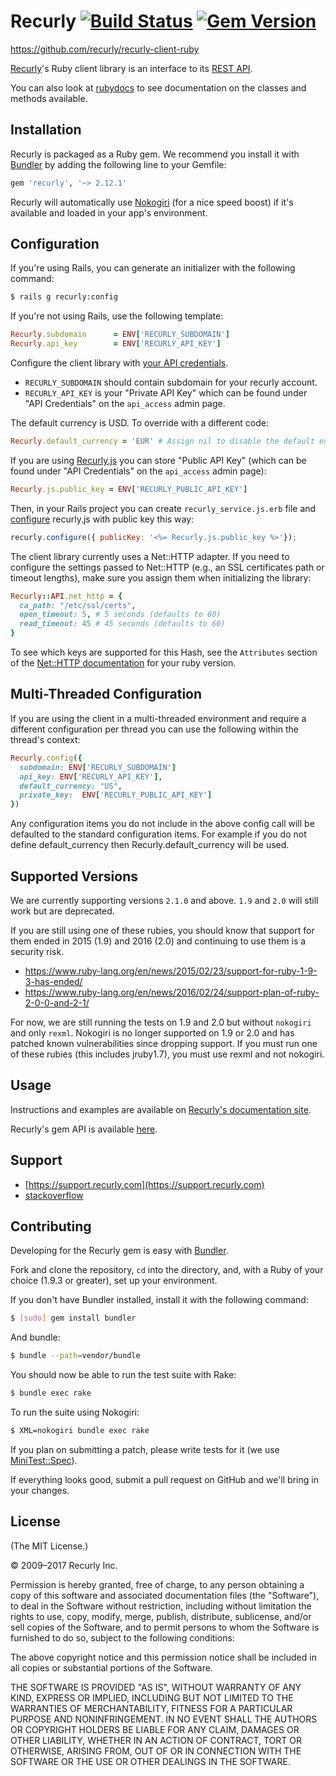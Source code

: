 # Recurly [![Build Status](https://secure.travis-ci.org/recurly/recurly-client-ruby.png?branch=master)](http://travis-ci.org/recurly/recurly-client-ruby) [![Gem Version](https://badge.fury.io/rb/recurly.svg)](http://badge.fury.io/rb/recurly)

<https://github.com/recurly/recurly-client-ruby>

[Recurly](https://recurly.com/)'s Ruby client library is an interface to its
[REST API](https://dev.recurly.com/docs/getting-started).

You can also look at [rubydocs](http://www.rubydoc.info/github/recurly/recurly-client-ruby/master)
to see documentation on the classes and methods available.

## Installation

Recurly is packaged as a Ruby gem. We recommend you install it with
[Bundler](http://gembundler.com/) by adding the following line to your Gemfile:

``` ruby
gem 'recurly', '~> 2.12.1'
```

Recurly will automatically use [Nokogiri](http://nokogiri.org/) (for a nice
speed boost) if it's available and loaded in your app's environment.

## Configuration

If you're using Rails, you can generate an initializer with the following
command:

``` bash
$ rails g recurly:config
```

If you're not using Rails, use the following template:

``` ruby
Recurly.subdomain      = ENV['RECURLY_SUBDOMAIN']
Recurly.api_key        = ENV['RECURLY_API_KEY']
```

Configure the client library with
[your API credentials](https://app.recurly.com/go/developer/api_access).

* `RECURLY_SUBDOMAIN` should contain subdomain for your recurly account.
* `RECURLY_API_KEY` is your "Private API Key" which can be found under "API Credentials" on the `api_access` admin page.

The default currency is USD. To override with a different code:

``` ruby
Recurly.default_currency = 'EUR' # Assign nil to disable the default entirely.
```

If you are using [Recurly.js](https://js.recurly.com) you can store "Public API Key" (which can be found
under "API Credentials" on the `api_access` admin page):

``` ruby
Recurly.js.public_key = ENV['RECURLY_PUBLIC_API_KEY']
```

Then, in your Rails project you can create `recurly_service.js.erb` file and
[configure](https://docs.recurly.com/js/#configure) recurly.js with public key this way:

``` js
recurly.configure({ publicKey: '<%= Recurly.js.public_key %>'});
```

The client library currently uses a Net::HTTP adapter. If you need to
configure the settings passed to Net::HTTP (e.g., an SSL certificates path or timeout lengths),
make sure you assign them when initializing the library:

``` ruby
Recurly::API.net_http = {
  ca_path: "/etc/ssl/certs",
  open_timeout: 5, # 5 seconds (defaults to 60)
  read_timeout: 45 # 45 seconds (defaults to 60)
}
```

To see which keys are supported for this Hash, see the `Attributes` section
of the [Net::HTTP documentation](http://ruby-doc.org/stdlib-2.4.1/libdoc/net/http/rdoc/Net/HTTP.html) for your ruby version.

## Multi-Threaded Configuration
If you are using the client in a multi-threaded environment and require a different configuration per
thread you can use the following within the thread's context:

``` ruby
Recurly.config({
  subdomain: ENV['RECURLY_SUBDOMAIN']
  api_key: ENV['RECURLY_API_KEY'],
  default_currency: "US",
  private_key:  ENV['RECURLY_PUBLIC_API_KEY']
})
```

Any configuration items you do not include in the above config call will be defaulted to the standard
configuration items. For example if you do not define default_currency then Recurly.default_currency
will be used.

## Supported Versions

We are currently supporting versions `2.1.0` and above. `1.9` and `2.0` will still work but are deprecated.

If you are still using one of these rubies, you should know that support for them ended in
2015 (1.9) and 2016 (2.0) and continuing to use them is a security risk.

- https://www.ruby-lang.org/en/news/2015/02/23/support-for-ruby-1-9-3-has-ended/
- https://www.ruby-lang.org/en/news/2016/02/24/support-plan-of-ruby-2-0-0-and-2-1/

For now, we are still running the tests on 1.9 and 2.0 but without `nokogiri` and only `rexml`. Nokogiri is
no longer supported on 1.9 or 2.0 and has patched known vulnerabilities since dropping support.
If you must run one of these rubies (this includes jruby1.7), you must use rexml and not nokogiri.

## Usage

Instructions and examples are available on
[Recurly's documentation site](https://dev.recurly.com/docs/getting-started).

Recurly's gem API is available
[here](http://rubydoc.info/gems/recurly/frames/Recurly).

## Support

- [https://support.recurly.com](https://support.recurly.com)
- [stackoverflow](http://stackoverflow.com/questions/tagged/recurly)

## Contributing

Developing for the Recurly gem is easy with [Bundler](http://gembundler.com/).

Fork and clone the repository, `cd` into the directory, and, with a Ruby of your choice
(1.9.3 or greater), set up your environment.

If you don't have Bundler installed, install it with the following command:

``` bash
$ [sudo] gem install bundler
```

And bundle:

``` bash
$ bundle --path=vendor/bundle
```

You should now be able to run the test suite with Rake:

``` bash
$ bundle exec rake
```

To run the suite using Nokogiri:

``` bash
$ XML=nokogiri bundle exec rake
```

If you plan on submitting a patch, please write tests for it (we use
[MiniTest::Spec](http://bfts.rubyforge.org/minitest/MiniTest/Expectations.html)).

If everything looks good, submit a pull request on GitHub and we'll bring in your changes.

## License

(The MIT License.)

© 2009–2017 Recurly Inc.

Permission is hereby granted, free of charge, to any person obtaining a copy
of this software and associated documentation files (the "Software"), to deal
in the Software without restriction, including without limitation the rights
to use, copy, modify, merge, publish, distribute, sublicense, and/or sell
copies of the Software, and to permit persons to whom the Software is
furnished to do so, subject to the following conditions:

The above copyright notice and this permission notice shall be included in all
copies or substantial portions of the Software.

THE SOFTWARE IS PROVIDED "AS IS", WITHOUT WARRANTY OF ANY KIND, EXPRESS OR
IMPLIED, INCLUDING BUT NOT LIMITED TO THE WARRANTIES OF MERCHANTABILITY,
FITNESS FOR A PARTICULAR PURPOSE AND NONINFRINGEMENT. IN NO EVENT SHALL THE
AUTHORS OR COPYRIGHT HOLDERS BE LIABLE FOR ANY CLAIM, DAMAGES OR OTHER
LIABILITY, WHETHER IN AN ACTION OF CONTRACT, TORT OR OTHERWISE, ARISING FROM,
OUT OF OR IN CONNECTION WITH THE SOFTWARE OR THE USE OR OTHER DEALINGS IN THE
SOFTWARE.

